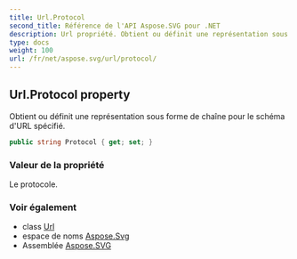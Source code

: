 ```yaml
---
title: Url.Protocol
second_title: Référence de l'API Aspose.SVG pour .NET
description: Url propriété. Obtient ou définit une représentation sous forme de chaîne pour le schéma dURL spécifié.
type: docs
weight: 100
url: /fr/net/aspose.svg/url/protocol/
---
```

## Url.Protocol property

Obtient ou définit une représentation sous forme de chaîne pour le schéma d'URL spécifié.

```csharp
public string Protocol { get; set; }
```

### Valeur de la propriété

Le protocole.

### Voir également

* class [Url](../)
* espace de noms [Aspose.Svg](../../url/)
* Assemblée [Aspose.SVG](../../../)


